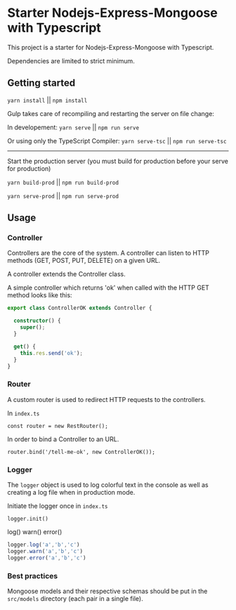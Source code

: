 # Starter Nodejs-Express-Mongoose with Typescript

This project is a starter for Nodejs-Express-Mongoose with Typescript.

Dependencies are limited to strict minimum.

## Getting started

`yarn install` || `npm install`

Gulp takes care of recompiling and restarting the server on file change:

In developement: `yarn serve` || `npm run serve`

Or using only the TypeScript Compiler: `yarn serve-tsc` || `npm run serve-tsc`

---

Start the production server (you must build for production before your serve for production)

`yarn build-prod` || `npm run build-prod`

`yarn serve-prod` || `npm run serve-prod`

## Usage

### Controller

Controllers are the core of the system. A controller can listen to HTTP methods (GET, POST, PUT, DELETE) on a given URL.

A controller extends the Controller class.

A simple controller which returns 'ok' when called with the HTTP GET method looks like this:

``` Typescript
export class ControllerOK extends Controller {

  constructor() {
    super();
  }

  get() {
    this.res.send('ok');
  }
}
```

### Router

A custom router is used to redirect HTTP requests to the controllers.

In `index.ts`

`const router = new RestRouter();`

In order to bind a Controller to an URL.

`router.bind('/tell-me-ok', new ControllerOK());`

### Logger

The `logger` object is used to log colorful text in the console as well as creating a log file when in production mode.

Initiate the logger once in `index.ts`

`logger.init()`

log() warn() error()

``` Typescript
logger.log('a','b','c')
logger.warn('a','b','c')
logger.error('a','b','c')
```

### Best practices

Mongoose models and their respective schemas should be put in the `src/models` directory (each pair in a single file).
